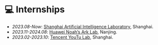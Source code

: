 # 💻 Internships
- *2023.08-Now*: [Shanghai Artificial Intelligence Laboratory](https://www.shlab.org.cn/), Shanghai.
- *2023.11-2024.08*: [Huawei Noah’s Ark Lab](https://www.noahlab.com.hk/#/home), Nanjing.
- *2023.02-2023.10*: [Tencent YouTu Lab](https://open.youtu.qq.com/#/open), Shanghai.
